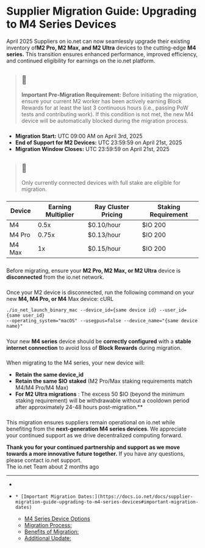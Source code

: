 # Supplier Migration Guide: Upgrading to M4 Series Devices
April 2025
Suppliers on io.net can now seamlessly upgrade their existing inventory of**M2 Pro, M2 Max, and M2 Ultra** devices to the cutting-edge **M4 series.** This transition ensures enhanced performance, improved efficiency, and continued eligibility for earnings on the io.net platform.
> ## 🚧
> **Important Pre-Migration Requirement:**
> Before initiating the migration, ensure your current M2 worker has been actively earning Block Rewards for at least the last 3 continuous hours (i.e., passing PoW tests and contributing work).
> If this condition is not met, the new M4 device will be automatically blocked during the migration process.
### [](https://docs.io.net/docs/supplier-migration-guide-upgrading-to-m4-series-devices#important-migration-dates)
  * **Migration Start:** UTC 09:00 AM on April 3rd, 2025
  * **End of Support for M2 Devices:** UTC 23:59:59 on April 21st, 2025
  * **Migration Window Closes:** UTC 23:59:59 on April 21st, 2025


> ## 📘
> Only currently connected devices with full stake are eligible for migration.
### [](https://docs.io.net/docs/supplier-migration-guide-upgrading-to-m4-series-devices#m4-series-device-options)
Device | Earning Multiplier | Ray Cluster Pricing | Staking Requirement  
---|---|---|---  
M4 | 0.5x | $0.10/hour | $IO 200  
M4 Pro | 0.75x | $0.13/hour | $IO 200  
M4 Max | 1x | $0.15/hour | $IO 200  
### [](https://docs.io.net/docs/supplier-migration-guide-upgrading-to-m4-series-devices#migration-process)
##### [](https://docs.io.net/docs/supplier-migration-guide-upgrading-to-m4-series-devices#step-1-disconnect-your-m2-device)
Before migrating, ensure your **M2 Pro, M2 Max, or M2 Ultra** device is **disconnected** from the io.net network.
##### [](https://docs.io.net/docs/supplier-migration-guide-upgrading-to-m4-series-devices#step-2-execute-the-migration-command)
Once your M2 device is disconnected, run the following command on your new **M4, M4 Pro, or M4** Max device:
cURL
```
./io_net_launch_binary_mac --device_id={same device id} --user_id={same user_id} 
--operating_system="macOS" --usegpus=false --device_name="{same device name}"

```

##### [](https://docs.io.net/docs/supplier-migration-guide-upgrading-to-m4-series-devices#step-3-ensure-proper-configuration)
Your new **M4 series** device should be **correctly configured** with a **stable internet connection** to avoid loss of **Block Rewards** during migration.
### [](https://docs.io.net/docs/supplier-migration-guide-upgrading-to-m4-series-devices#benefits-of-migration)
When migrating to the M4 series, your new device will:
  * **Retain** **the same device_id**
  * **Retain the same $IO staked** (M2 Pro/Max staking requirements match M4/M4 Pro/M4 Max)
  * **For M2 Ultra migrations** : The excess 50 $IO (beyond the minimum staking requirement) will be withdrawable without a cooldown period after approximately 24-48 hours post-migration.**


### [](https://docs.io.net/docs/supplier-migration-guide-upgrading-to-m4-series-devices#additional-update)
This migration ensures suppliers remain operational on io.net while benefiting from the **next-generation M4 series devices**. We appreciate your continued support as we drive decentralized computing forward.
  

**Thank you for your continued partnership and support as we move towards a more innovative future together.**
If you have any questions, please contact io.net support.  
The io.net Team
about 2 months ago
* * *
  * [](https://docs.io.net/docs/supplier-migration-guide-upgrading-to-m4-series-devices)
  *     * [Important Migration Dates:](https://docs.io.net/docs/supplier-migration-guide-upgrading-to-m4-series-devices#important-migration-dates)
    * [M4 Series Device Options](https://docs.io.net/docs/supplier-migration-guide-upgrading-to-m4-series-devices#m4-series-device-options)
    * [Migration Process:](https://docs.io.net/docs/supplier-migration-guide-upgrading-to-m4-series-devices#migration-process)
    * [Benefits of Migration:](https://docs.io.net/docs/supplier-migration-guide-upgrading-to-m4-series-devices#benefits-of-migration)
    * [Additional Update:](https://docs.io.net/docs/supplier-migration-guide-upgrading-to-m4-series-devices#additional-update)


